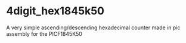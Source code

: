 # 4digit_hex1845k50
A very simple ascending/descending hexadecimal counter made in pic assembly for the PICF1845K50 
